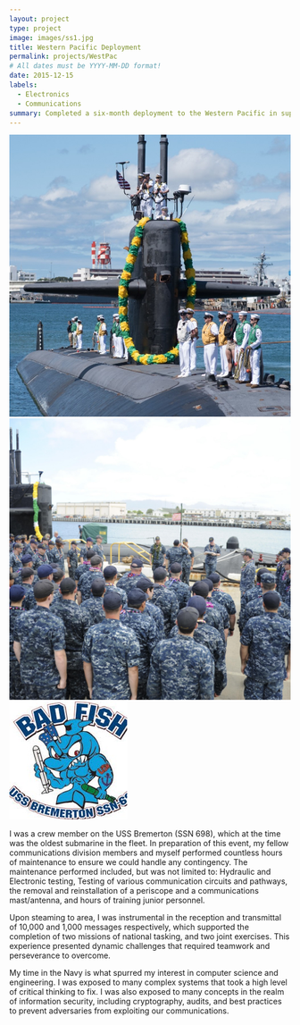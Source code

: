 ```yaml
---
layout: project
type: project
image: images/ss1.jpg
title: Western Pacific Deployment
permalink: projects/WestPac
# All dates must be YYYY-MM-DD format!
date: 2015-12-15
labels:
  - Electronics
  - Communications
summary: Completed a six-month deployment to the Western Pacific in support of missions vital to national security.
---
```


<div class="ui small rounded images">
  <img class="ui image" src="../images/USS_BREMERTON.jpg">
  <img class="ui image" src="../images/USS_BREMERTON2.jpg">
  <img class="ui image" src="../images/billyBadfish.jpg">
</div>

I was a crew member on the USS Bremerton (SSN 698), which at the time was the oldest submarine in the fleet. In preparation of this event, my fellow communications division members and myself performed countless hours of maintenance to ensure we could handle any contingency. The maintenance performed included, but was not limited to: Hydraulic and Electronic testing, Testing of various communication circuits and pathways, the removal and reinstallation of a periscope and a communications mast/antenna, and hours of training junior personnel.


Upon steaming to area, I was instrumental in the reception and transmittal of 10,000 and 1,000 messages respectively, which supported the completion of two missions of national tasking, and two joint exercises. This experience presented dynamic challenges that required teamwork and perseverance to overcome.

My time in the Navy is what spurred my interest in computer science and engineering. I was exposed to many complex systems that took a high level of critical thinking to fix. I was also exposed to many concepts in the realm of information security, including cryptography, audits, and best practices to prevent adversaries from exploiting our communications.







